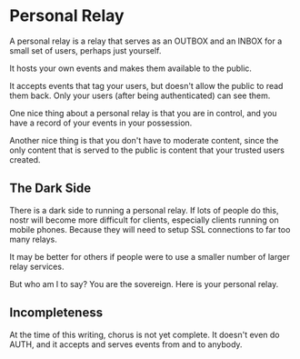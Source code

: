# Personal Relay

A personal relay is a relay that serves as an OUTBOX and an INBOX for a small set of
users, perhaps just yourself.

It hosts your own events and makes them available to the public.

It accepts events that tag your users, but doesn't allow the public to read them back. Only
your users (after being authenticated) can see them.

One nice thing about a personal relay is that you are in control, and you have a record
of your events in your possession.

Another nice thing is that you don't have to moderate content, since the only content
that is served to the public is content that your trusted users created.

## The Dark Side

There is a dark side to running a personal relay. If lots of people do this, nostr will
become more difficult for clients, especially clients running on mobile phones. Because
they will need to setup SSL connections to far too many relays.

It may be better for others if people were to use a smaller number of larger relay services.

But who am I to say? You are the sovereign. Here is your personal relay.

## Incompleteness

At the time of this writing, chorus is not yet complete. It doesn't even do AUTH, and it
accepts and serves events from and to anybody.
